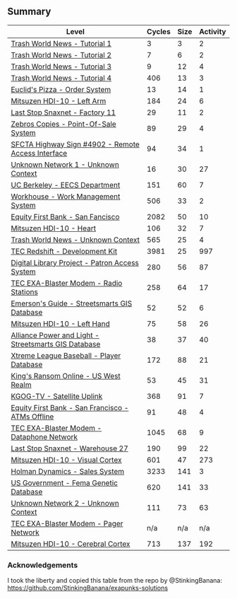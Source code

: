 
## Summary


| Level                                                                                                                   | Cycles | Size | Activity|
|-------------------------------------------------------------------------------------------------------------------------|--------|------|---------|
| [Trash World News - Tutorial 1](solutions/01-trash-world-news-tutorial-1)                                               |    3   |   3  |    2    |
| [Trash World News - Tutorial 2](solutions/02-trash-world-news-tutorial-2)                                               |    7   |   6  |    2    |
| [Trash World News - Tutorial 3](solutions/03-trash-world-news-tutorial-3)                                               |    9   |  12  |    4    |
| [Trash World News - Tutorial 4](solutions/04-trash-world-news-tutorial-4)                                               |  406   |  13  |    3    |
| [Euclid's Pizza - Order System](solutions/05-euclids-pizza-order-system)                                                |   13   |  14  |    1    |
| [Mitsuzen HDI-10 - Left Arm](solutions/06-mitsuzen-hdi-10-left-arm)                                                     |  184   |  24  |    6    |
| [Last Stop Snaxnet - Factory 11](solutions/07-last-stop-snaxnet-factory-11)                                             |   29   |  11  |    2    |
| [Zebros Copies - Point-Of-Sale System](solutions/08-zebros-copies-point-of-sale-system)                                 |   89   |  29  |    4    |
| [SFCTA Highway Sign #4902 - Remote Access Interface](solutions/09-sfcta-highway-sign-4902-remote-access-interface)      |   94   |  34  |    1    |
| [Unknown Network 1 - Unknown Context](solutions/10-unknown-network-1-unknown-context)                                   |   16   |  30  |   27    |
| [UC Berkeley - EECS Department](solutions/11-uc-berkeley-eecs-department)                                               |  151   |  60  |    7    |
| [Workhouse - Work Management System](solutions/12-workhouse-work-management-system)                                     |  506   |  33  |    2    |
| [Equity First Bank - San Fancisco](solutions/13-equity-first-bank-san-francisco)                                        | 2082   |  50  |   10    |
| [Mitsuzen HDI-10 - Heart](solutions/14-mitsuzen-hdi-10-heart)                                                           |  106   |  32  |    7    |
| [Trash World News - Unknown Context](solutions/15-trash-world-news-unknown-context)                                     |  565   |  25  |    4    |
| [TEC Redshift - Development Kit](solutions/16-tec-redshift-development-kit)                                             | 3981   |  25  |  997    |
| [Digital Library Project - Patron Access System](solutions/17-digital-library-project-patron-access-system)             |  280   |  56  |   87    |
| [TEC EXA-Blaster Modem - Radio Stations](solutions/18-tec-exa-blaster-modem-radio-stations)                             |  258   |  64  |   17    |
| [Emerson's Guide - Streetsmarts GIS Database](solutions/19-emersonsguide-streetsmarts-gis-database)                     |   52   |  52  |    6    |
| [Mitsuzen HDI-10 - Left Hand](solutions/20-mitsuzen-hdi-10-left-hand)                                                   |   75   |  58  |   26    |
| [Alliance Power and Light - Streetsmarts GIS Database](solutions/22-alliance-power-and-light-streetsmarts-gis-database) |   38   |  37  |   40    |
| [Xtreme League Baseball - Player Database](solutions/23-xtreme-league-baseball-player-database)                         |  172   |  88  |   21    |
| [King's Ransom Online - US West Realm](solutions/24-kings-ransom-online-us-west-realm)                                  |   53   |  45  |   31    |
| [KGOG-TV - Satellite Uplink](solutions/25-kgog-tv-satellite-uplink)                                                     |  368   |  91  |    7    |
| [Equity First Bank - San Francisco - ATMs Offline](solutions/26-equity-first-bank-san-francisco-atms-offline)           |   91   |  48  |    4    |
| [TEC EXA-Blaster Modem - Dataphone Network](solutions/27-tec-exa-blaster-modem-dataphone-network)                       | 1045   |  68  |    9    |
| [Last Stop Snaxnet - Warehouse 27](solutions/28-last-stop-snaxnet-warehouse-27)                                         |  190   |  99  |   22    |
| [Mitsuzen HDI-10 - Visual Cortex](solutions/29-mitsuzen-hdi-10-visual-cortex)                                           |  601   |  47  |  273    |
| [Holman Dynamics - Sales System](solutions/30-holman-dynamics-sales-system)                                             | 3233   | 141  |    3    |
| [US Government - Fema Genetic Database](solutions/31-us-government-fema-genetic-database)                               |  620   | 141  |   33    |
| [Unknown Network 2 - Unknown Context](solutions/32-unknown-network-2-unknown-context)                                   |  111   |  73  |   63    |
| [TEC EXA-Blaster Modem - Pager Network](solutions/33-tec-exa-blaster-modem-pager-network)                               |  n/a   | n/a  |  n/a    |
| [Mitsuzen HDI-10 - Cerebral Cortex](solutions/34-mitsuzen-hdi-10-cerebral-cortex)                                       |  713   | 137  |  192    |


### Acknowledgements
I took the liberty and copied this table from the repo by @StinkingBanana: https://github.com/StinkingBanana/exapunks-solutions


